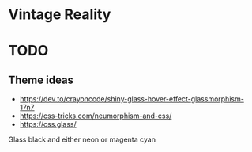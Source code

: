 Vintage Reality
===============



# TODO
## Theme ideas

* https://dev.to/crayoncode/shiny-glass-hover-effect-glassmorphism-17n7
* https://css-tricks.com/neumorphism-and-css/
* https://css.glass/

Glass black and either neon or magenta cyan
